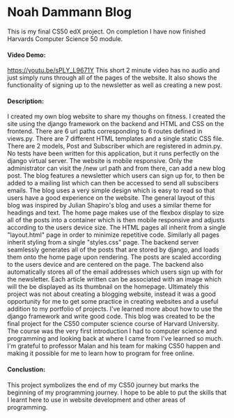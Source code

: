 # Noah Dammann Blog

This is my final CS50 edX project. On completion I have now finished Harvards Computer Science 50 module.

#### Video Demo:

https://youtu.be/sPLY_L9671Y
This short 2 minute video has no audio and just simply runs through all of the pages of the website. It also shows the functionality of signing up to the newsletter as well as creating a new post.

#### Description:

I created my own blog website to share my thoughs on fitness. I created the site using the django framework on the backend and HTML and CSS on the frontend. There are 6 url paths corresponding to 6 routes defined in views.py. There are 7 different HTML templates and a single static CSS file. There are 2 models, Post and Subscriber which are registered in admin.py. No tests have been written for this application, but it runs perfectly on the django virtual server. The website is mobile responsive. Only the administrator can visit the /new url path and from there, can add a new blog post. The blog features a newsletter which users can sign up for, to then be added to a mailing list which can then be accessed to send all subscibers emails. The blog uses a very simple design which is easy to read so that users have a good experience on the website. The general layout of this blog was inspired by Julian Shapiro's blog and uses a similar theme for headings and text. The home page makes use of the flexbox display to size all of the posts into a container which is then mobile responsive and adjusts according to the users device size. The HTML pages all inherit from a single "layout.html" page in order to minimize repetitive code. Similarly all pages inherit styling from a single "styles.css" page. The backend server seamlessly generates all of the posts that are stored by django, and loads them onto the home page upon rendering. The posts are scaled according to the users device and are centered on the page. The backend also automatically stores all of the email addresses which users sign up with for the newsletter. Each article written can be associated with an image which will the be displayed as its thumbnail on the homepage. Ultimately this project was not about creating a blogging website, instead it was a good opportunity for me to get some practice in creating websites and a useful addition to my portfolio of projects. I've learned more about how to use the django framework and write good code. This blog was created to be the final project for the CS50 computer science course of Harvard University. The course was the very first introduction I had to computer science and programming and looking back at where I came from I've learned so much. I'm grateful to professor Malan and his team for making CS50 happen and making it possible for me to learn how to program for free online. 

#### Conclustion: 
This project symbolizes the end of my CS50 journey but marks the beginning of my programming journey. I hope to be able to put the skills that I learnt here to use in website development and other areas of programming.
